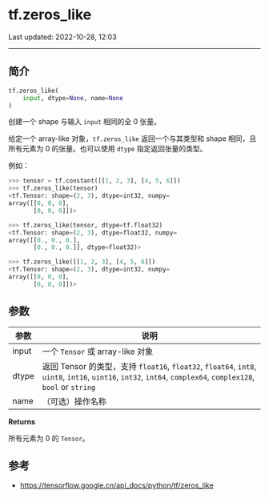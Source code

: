 # tf.zeros_like

Last updated: 2022-10-28, 12:03
****

## 简介

```python
tf.zeros_like(
    input, dtype=None, name=None
)
```

创建一个 shape 与输入 `input` 相同的全 0 张量。

给定一个 array-like 对象，`tf.zeros_like` 返回一个与其类型和 shape 相同，且所有元素为 0 的张量。也可以使用 `dtype` 指定返回张量的类型。

例如：

```python
>>> tensor = tf.constant([[1, 2, 3], [4, 5, 6]])
>>> tf.zeros_like(tensor)
<tf.Tensor: shape=(2, 3), dtype=int32, numpy=
array([[0, 0, 0],
       [0, 0, 0]])>
```

```python
>>> tf.zeros_like(tensor, dtype=tf.float32)
<tf.Tensor: shape=(2, 3), dtype=float32, numpy=
array([[0., 0., 0.],
       [0., 0., 0.]], dtype=float32)>
```

```python
>>> tf.zeros_like([[1, 2, 3], [4, 5, 6]])
<tf.Tensor: shape=(2, 3), dtype=int32, numpy=
array([[0, 0, 0],
       [0, 0, 0]])>
```

## 参数

|参数|说明|
|---|---|
|input|一个 `Tensor` 或 array-like 对象|
|dtype|返回 Tensor 的类型，支持 `float16`, `float32`, `float64`, `int8`, `uint8`, `int16`, `uint16`, `int32`, `int64`, `complex64`, `complex128`, `bool` or `string`|
|name|（可选）操作名称|

**Returns**

所有元素为 0 的 `Tensor`。

## 参考

- https://tensorflow.google.cn/api_docs/python/tf/zeros_like
